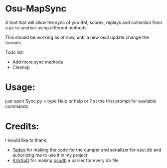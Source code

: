 # Osu-MapSync
A tool that will allow the sync of you BM, scores, replays and collection from a pc to another using different methods

This should be working as of now, until a new osu! update change the formats

Todo list:

- Add more sync methods
- Cleanup

# Usage:

just open Sync.py > type Help or help or ? at the first prompt for available commands

# Credits:
I would like to thank:

- [Tadeo](https://github.com/tadeokondrak) for making the code for the dumper and serializer for osu!.db and auhorizing me to use it in my project
- [KirkSuD](https://github.com/KirkSuD) for making [osudb](https://github.com/KirkSuD/osudb) a parser for every db file
